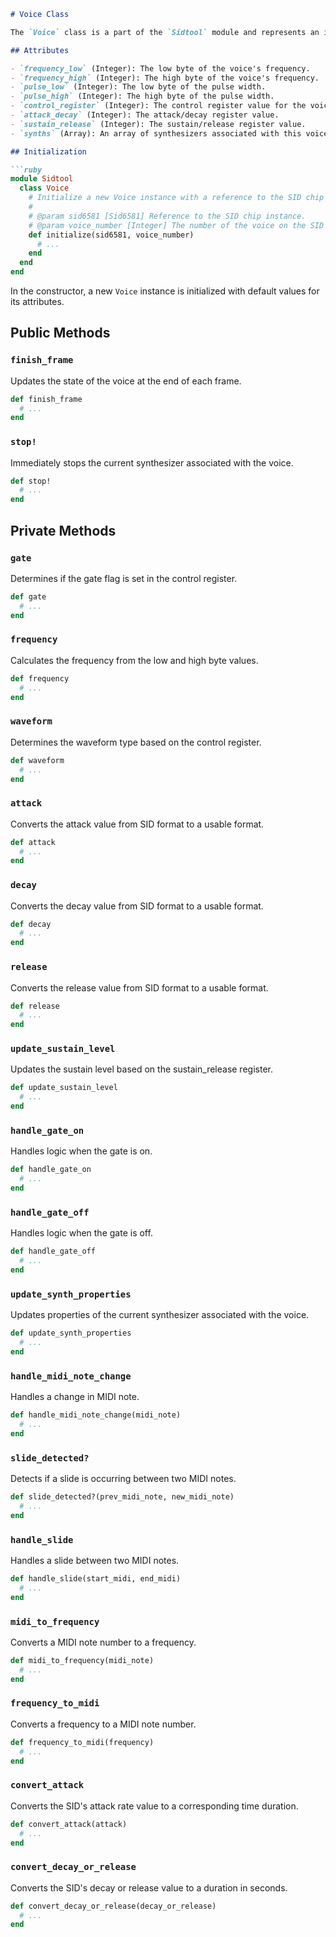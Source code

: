 ```markdown
# Voice Class

The `Voice` class is a part of the `Sidtool` module and represents an individual voice on the MOS Technology 6581 SID (Sound Interface Device) chip. Each SID chip has three voices, and this class provides functionality for controlling and modulating the properties of a single voice.

## Attributes

- `frequency_low` (Integer): The low byte of the voice's frequency.
- `frequency_high` (Integer): The high byte of the voice's frequency.
- `pulse_low` (Integer): The low byte of the pulse width.
- `pulse_high` (Integer): The high byte of the pulse width.
- `control_register` (Integer): The control register value for the voice.
- `attack_decay` (Integer): The attack/decay register value.
- `sustain_release` (Integer): The sustain/release register value.
- `synths` (Array): An array of synthesizers associated with this voice.

## Initialization

```ruby
module Sidtool
  class Voice
    # Initialize a new Voice instance with a reference to the SID chip and its voice number.
    #
    # @param sid6581 [Sid6581] Reference to the SID chip instance.
    # @param voice_number [Integer] The number of the voice on the SID chip.
    def initialize(sid6581, voice_number)
      # ...
    end
  end
end
```

In the constructor, a new `Voice` instance is initialized with default values for its attributes.

## Public Methods

### `finish_frame`

Updates the state of the voice at the end of each frame.

```ruby
def finish_frame
  # ...
end
```

### `stop!`

Immediately stops the current synthesizer associated with the voice.

```ruby
def stop!
  # ...
end
```

## Private Methods

### `gate`

Determines if the gate flag is set in the control register.

```ruby
def gate
  # ...
end
```

### `frequency`

Calculates the frequency from the low and high byte values.

```ruby
def frequency
  # ...
end
```

### `waveform`

Determines the waveform type based on the control register.

```ruby
def waveform
  # ...
end
```

### `attack`

Converts the attack value from SID format to a usable format.

```ruby
def attack
  # ...
end
```

### `decay`

Converts the decay value from SID format to a usable format.

```ruby
def decay
  # ...
end
```

### `release`

Converts the release value from SID format to a usable format.

```ruby
def release
  # ...
end
```

### `update_sustain_level`

Updates the sustain level based on the sustain_release register.

```ruby
def update_sustain_level
  # ...
end
```

### `handle_gate_on`

Handles logic when the gate is on.

```ruby
def handle_gate_on
  # ...
end
```

### `handle_gate_off`

Handles logic when the gate is off.

```ruby
def handle_gate_off
  # ...
end
```

### `update_synth_properties`

Updates properties of the current synthesizer associated with the voice.

```ruby
def update_synth_properties
  # ...
end
```

### `handle_midi_note_change`

Handles a change in MIDI note.

```ruby
def handle_midi_note_change(midi_note)
  # ...
end
```

### `slide_detected?`

Detects if a slide is occurring between two MIDI notes.

```ruby
def slide_detected?(prev_midi_note, new_midi_note)
  # ...
end
```

### `handle_slide`

Handles a slide between two MIDI notes.

```ruby
def handle_slide(start_midi, end_midi)
  # ...
end
```

### `midi_to_frequency`

Converts a MIDI note number to a frequency.

```ruby
def midi_to_frequency(midi_note)
  # ...
end
```

### `frequency_to_midi`

Converts a frequency to a MIDI note number.

```ruby
def frequency_to_midi(frequency)
  # ...
end
```

### `convert_attack`

Converts the SID's attack rate value to a corresponding time duration.

```ruby
def convert_attack(attack)
  # ...
end
```

### `convert_decay_or_release`

Converts the SID's decay or release value to a duration in seconds.

```ruby
def convert_decay_or_release(decay_or_release)
  # ...
end
```
